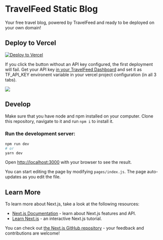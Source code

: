 # TravelFeed Static Blog

Your free travel blog, powered by TravelFeed and ready to be deployed on your own domain!

## Deploy to Vercel

[![Deploy to Vercel](https://zeit.co/button)](https://zeit.co/new/project?template=https://github.com/travelfeed-io/tf-static-blog)

If you click the button without an API key configured, the first deployment will fail. Get your API key [in your TravelFeed Dashboard](https://travelfeed.io/dashboard/settings) and set it as TF_API_KEY environent variable in your vercel project configuration (in all 3 tabs).

![](https://img.travelfeed.io/jpphotography%2F20200609T164711629Z-Screenshot%202020-06-09%20at%2018.44.47.png)

## Develop

Make sure that you have node and npm installed on your computer. Clone this repository, navigate to it and run `npm i` to install it.

### Run the development server:

```bash
npm run dev
# or
yarn dev
```

Open [http://localhost:3000](http://localhost:3000) with your browser to see the result.

You can start editing the page by modifying `pages/index.js`. The page auto-updates as you edit the file.

## Learn More

To learn more about Next.js, take a look at the following resources:

- [Next.js Documentation](https://nextjs.org/docs) - learn about Next.js features and API.
- [Learn Next.js](https://nextjs.org/learn) - an interactive Next.js tutorial.

You can check out [the Next.js GitHub repository](https://github.com/vercel/next.js/) - your feedback and contributions are welcome!
